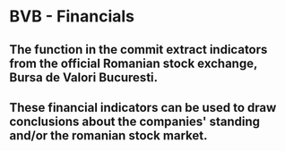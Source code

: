 # BVB - Financials

## The function in the commit extract indicators from the official Romanian stock exchange, Bursa de Valori Bucuresti.
## These financial indicators can be used to draw conclusions about the companies' standing and/or the romanian stock market. 
